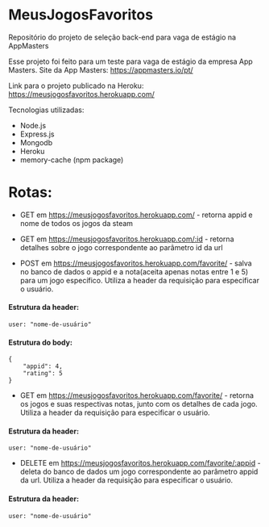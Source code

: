 # MeusJogosFavoritos
Repositório do projeto de seleção back-end para vaga de estágio na AppMasters

Esse projeto foi feito para um teste para vaga de estágio da empresa App Masters.
Site da App Masters: https://appmasters.io/pt/

Link para o projeto publicado na Heroku: https://meusjogosfavoritos.herokuapp.com/

Tecnologias utilizadas:
- Node.js
- Express.js
- Mongodb
- Heroku
- memory-cache (npm package)

# Rotas:
- GET em https://meusjogosfavoritos.herokuapp.com/ - retorna appid e nome de todos os jogos da steam
- GET em https://meusjogosfavoritos.herokuapp.com/:id - retorna detalhes sobre o jogo correspondente ao parâmetro id da url

- POST em https://meusjogosfavoritos.herokuapp.com/favorite/ - salva no banco de dados o appid e a nota(aceita apenas notas entre 1 e 5) para um jogo específico. Utiliza a header da requisição para especificar o usuário.
#### Estrutura da header:
```
user: "nome-de-usuário"
```
#### Estrutura do body:
```
{
    "appid": 4,
    "rating": 5
}
```

- GET em https://meusjogosfavoritos.herokuapp.com/favorite/ - retorna os jogos e suas respectivas notas, junto com os detalhes de cada jogo. Utiliza a header da requisição para especificar o usuário.
#### Estrutura da header:
```
user: "nome-de-usuário"
```

- DELETE em https://meusjogosfavoritos.herokuapp.com/favorite/:appid - deleta do banco de dados um jogo correspondente ao parâmetro appid da url. Utiliza a header da requisição para especificar o usuário.
#### Estrutura da header:
```
user: "nome-de-usuário"
```
